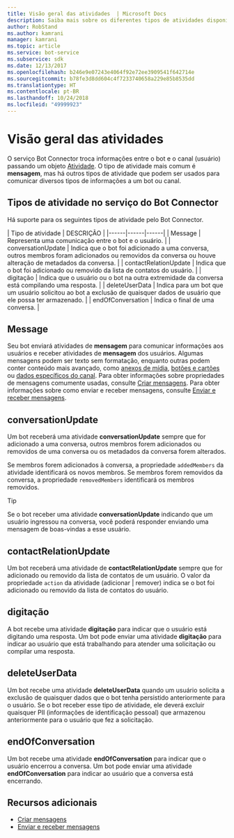 ```yaml
---
title: Visão geral das atividades  | Microsoft Docs
description: Saiba mais sobre os diferentes tipos de atividades disponíveis no serviço do Bot Connector.
author: RobStand
ms.author: kamrani
manager: kamrani
ms.topic: article
ms.service: bot-service
ms.subservice: sdk
ms.date: 12/13/2017
ms.openlocfilehash: b246e9e07243e4064f92e72ee3909541f642714e
ms.sourcegitcommit: b78fe3d8dd604c4f7233740658a229e85b8535dd
ms.translationtype: HT
ms.contentlocale: pt-BR
ms.lasthandoff: 10/24/2018
ms.locfileid: "49999923"
---
```

# <a name="activities-overview"></a>Visão geral das atividades

O serviço Bot Connector troca informações entre o bot e o canal (usuário) passando um objeto [Atividade][Activity]. O tipo de atividade mais comum é **mensagem**, mas há outros tipos de atividade que podem ser usados para comunicar diversos tipos de informações a um bot ou canal. 

## <a name="activity-types-in-the-bot-connector-service"></a>Tipos de atividade no serviço do Bot Connector

Há suporte para os seguintes tipos de atividade pelo Bot Connector.

| Tipo de atividade | DESCRIÇÃO |
|------|------|------|
| Message | Representa uma comunicação entre o bot e o usuário. |
| conversationUpdate | Indica que o bot foi adicionado a uma conversa, outros membros foram adicionados ou removidos da conversa ou houve alteração de metadados da conversa. |
| contactRelationUpdate | Indica que o bot foi adicionado ou removido da lista de contatos do usuário. |
| digitação | Indica que o usuário ou o bot na outra extremidade da conversa está compilando uma resposta. | 
| deleteUserData | Indica para um bot que um usuário solicitou ao bot a exclusão de quaisquer dados de usuário que ele possa ter armazenado. |
| endOfConversation | Indica o final de uma conversa. |

## <a name="message"></a>Message

Seu bot enviará atividades de **mensagem** para comunicar informações aos usuários e receber atividades de **mensagem** dos usuários. Algumas mensagens podem ser texto sem formatação, enquanto outras podem conter conteúdo mais avançado, como [anexos de mídia](bot-framework-rest-connector-add-media-attachments.md), [botões e cartões](bot-framework-rest-connector-add-rich-cards.md) ou [dados específicos do canal](bot-framework-rest-connector-channeldata.md). Para obter informações sobre propriedades de mensagens comumente usadas, consulte [Criar mensagens](bot-framework-rest-connector-create-messages.md). Para obter informações sobre como enviar e receber mensagens, consulte [Enviar e receber mensagens](bot-framework-rest-connector-send-and-receive-messages.md). 

## <a name="conversationupdate"></a>conversationUpdate

Um bot receberá uma atividade **conversationUpdate** sempre que for adicionado a uma conversa, outros membros forem adicionados ou removidos de uma conversa ou os metadados da conversa forem alterados. 

Se membros forem adicionados à conversa, a propriedade `addedMembers` da atividade identificará os novos membros. Se membros forem removidos da conversa, a propriedade `removedMembers` identificará os membros removidos. 

> [!TIP]
> Se o bot receber uma atividade **conversationUpdate** indicando que um usuário ingressou na conversa, você poderá responder enviando uma mensagem de boas-vindas a esse usuário. 

## <a name="contactrelationupdate"></a>contactRelationUpdate

Um bot receberá uma atividade de **contactRelationUpdate** sempre que for adicionado ou removido da lista de contatos de um usuário. O valor da propriedade `action` da atividade (adicionar | remover) indica se o bot foi adicionado ou removido da lista de contatos do usuário.

## <a name="typing"></a>digitação

A bot recebe uma atividade **digitação** para indicar que o usuário está digitando uma resposta. Um bot pode enviar uma atividade **digitação** para indicar ao usuário que está trabalhando para atender uma solicitação ou compilar uma resposta. 

## <a name="deleteuserdata"></a>deleteUserData

Um bot recebe uma atividade **deleteUserData** quando um usuário solicita a exclusão de quaisquer dados que o bot tenha persistido anteriormente para o usuário. Se o bot receber esse tipo de atividade, ele deverá excluir quaisquer PII (informações de identificação pessoal) que armazenou anteriormente para o usuário que fez a solicitação.

## <a name="endofconversation"></a>endOfConversation 

Um bot recebe uma atividade **endOfConversation** para indicar que o usuário encerrou a conversa. Um bot pode enviar uma atividade **endOfConversation** para indicar ao usuário que a conversa está encerrando. 

## <a name="additional-resources"></a>Recursos adicionais

- [Criar mensagens](bot-framework-rest-connector-create-messages.md)
- [Enviar e receber mensagens](bot-framework-rest-connector-send-and-receive-messages.md)

[Activity]: bot-framework-rest-connector-api-reference.md#activity-object